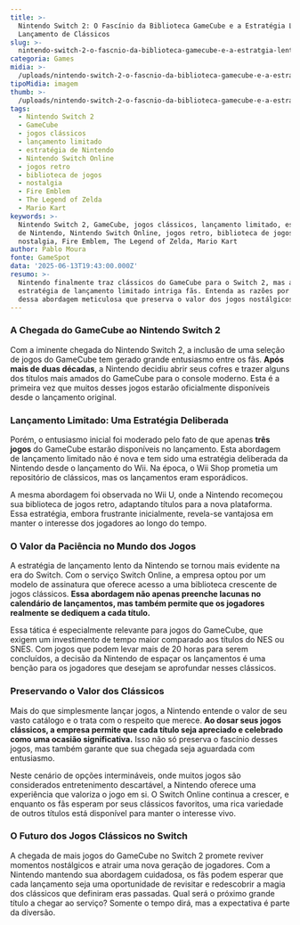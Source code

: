 ```yaml
---
title: >-
  Nintendo Switch 2: O Fascínio da Biblioteca GameCube e a Estratégia Lenta de
  Lançamento de Clássicos
slug: >-
  nintendo-switch-2-o-fascnio-da-biblioteca-gamecube-e-a-estratgia-lenta-de-lanamento-de-clssicos
categoria: Games
midia: >-
  /uploads/nintendo-switch-2-o-fascnio-da-biblioteca-gamecube-e-a-estratgia-lenta-de-lanamento-de-clssicos-thumb.jpg
tipoMidia: imagem
thumb: >-
  /uploads/nintendo-switch-2-o-fascnio-da-biblioteca-gamecube-e-a-estratgia-lenta-de-lanamento-de-clssicos-thumb.jpg
tags:
  - Nintendo Switch 2
  - GameCube
  - jogos clássicos
  - lançamento limitado
  - estratégia de Nintendo
  - Nintendo Switch Online
  - jogos retro
  - biblioteca de jogos
  - nostalgia
  - Fire Emblem
  - The Legend of Zelda
  - Mario Kart
keywords: >-
  Nintendo Switch 2, GameCube, jogos clássicos, lançamento limitado, estratégia
  de Nintendo, Nintendo Switch Online, jogos retro, biblioteca de jogos,
  nostalgia, Fire Emblem, The Legend of Zelda, Mario Kart
author: Pablo Moura
fonte: GameSpot
data: '2025-06-13T19:43:00.000Z'
resumo: >-
  Nintendo finalmente traz clássicos do GameCube para o Switch 2, mas a
  estratégia de lançamento limitado intriga fãs. Entenda as razões por trás
  dessa abordagem meticulosa que preserva o valor dos jogos nostálgicos.
---
```


### A Chegada do GameCube ao Nintendo Switch 2

Com a iminente chegada do Nintendo Switch 2, a inclusão de uma seleção de jogos do GameCube tem gerado grande entusiasmo entre os fãs. **Após mais de duas décadas**, a Nintendo decidiu abrir seus cofres e trazer alguns dos títulos mais amados do GameCube para o console moderno. Esta é a primeira vez que muitos desses jogos estarão oficialmente disponíveis desde o lançamento original.

### Lançamento Limitado: Uma Estratégia Deliberada

Porém, o entusiasmo inicial foi moderado pelo fato de que apenas **três jogos** do GameCube estarão disponíveis no lançamento. Esta abordagem de lançamento limitado não é nova e tem sido uma estratégia deliberada da Nintendo desde o lançamento do Wii. Na época, o Wii Shop prometia um repositório de clássicos, mas os lançamentos eram esporádicos.

A mesma abordagem foi observada no Wii U, onde a Nintendo recomeçou sua biblioteca de jogos retro, adaptando títulos para a nova plataforma. Essa estratégia, embora frustrante inicialmente, revela-se vantajosa em manter o interesse dos jogadores ao longo do tempo.

### O Valor da Paciência no Mundo dos Jogos

A estratégia de lançamento lento da Nintendo se tornou mais evidente na era do Switch. Com o serviço Switch Online, a empresa optou por um modelo de assinatura que oferece acesso a uma biblioteca crescente de jogos clássicos. **Essa abordagem não apenas preenche lacunas no calendário de lançamentos, mas também permite que os jogadores realmente se dediquem a cada título.**

Essa tática é especialmente relevante para jogos do GameCube, que exigem um investimento de tempo maior comparado aos títulos do NES ou SNES. Com jogos que podem levar mais de 20 horas para serem concluídos, a decisão da Nintendo de espaçar os lançamentos é uma benção para os jogadores que desejam se aprofundar nesses clássicos.

### Preservando o Valor dos Clássicos

Mais do que simplesmente lançar jogos, a Nintendo entende o valor de seu vasto catálogo e o trata com o respeito que merece. **Ao dosar seus jogos clássicos, a empresa permite que cada título seja apreciado e celebrado como uma ocasião significativa.** Isso não só preserva o fascínio desses jogos, mas também garante que sua chegada seja aguardada com entusiasmo.

Neste cenário de opções intermináveis, onde muitos jogos são considerados entretenimento descartável, a Nintendo oferece uma experiência que valoriza o jogo em si. O Switch Online continua a crescer, e enquanto os fãs esperam por seus clássicos favoritos, uma rica variedade de outros títulos está disponível para manter o interesse vivo.

### O Futuro dos Jogos Clássicos no Switch

A chegada de mais jogos do GameCube no Switch 2 promete reviver momentos nostálgicos e atrair uma nova geração de jogadores. Com a Nintendo mantendo sua abordagem cuidadosa, os fãs podem esperar que cada lançamento seja uma oportunidade de revisitar e redescobrir a magia dos clássicos que definiram eras passadas. Qual será o próximo grande título a chegar ao serviço? Somente o tempo dirá, mas a expectativa é parte da diversão.

